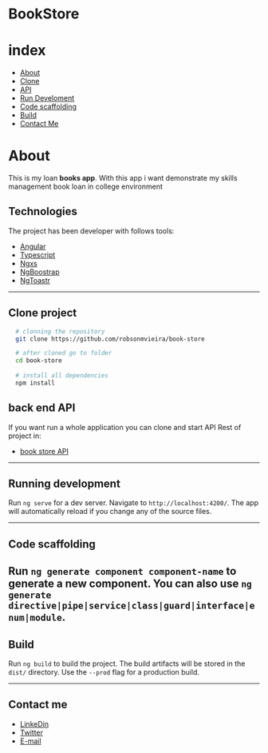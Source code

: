 # BookStore
<!-- <h1 align="center">
  <img src="https://ik.imagekit.io/mfd3uknhyzk/screenshot-localhost_4200-2020.12.10-17_15_41_NX9oivrpY.png" />
</h1> -->
 
# index
- [About](#-About)
- [Clone](#-Clone-project)
- [API](#-back-end-API)
- [Run Develoment](#-Running-development)
- [Code scaffolding](#-Running-development)
- [Build](#-Build)
- [Contact Me](#-Contact-me)

# About

This is my loan **books app**. With this app i want demonstrate my skills management book loan in college environment

## Technologies
 The project has been developer with follows tools: 

 - [Angular](https://angular.io/)
 - [Typescript](https://www.typescriptlang.org/)
 - [Ngxs](https://www.ngxs.io/)
 - [NgBoostrap](https://ng-bootstrap.github.io/#/home)
 - [NgToastr](https://ngx-toastr.vercel.app/)

---
## Clone project

```bash
  # clonning the repository
  git clone https://github.com/robsonmvieira/book-store

  # after cloned go to folder
  cd book-store
  
  # install all dependencies
  npm install

```

## back end API
If you want run a whole application you can clone and start API Rest of project in:
 - [book store API](https://github.com/robsonmvieira/book-store-api) 
---
 ## Running development 

Run `ng serve` for a dev server. Navigate to `http://localhost:4200/`. The app will automatically reload if you change any of the source files.

---
## Code scaffolding

Run `ng generate component component-name` to generate a new component. You can also use `ng generate directive|pipe|service|class|guard|interface|enum|module`.
---
## Build

Run `ng build` to build the project. The build artifacts will be stored in the `dist/` directory. Use the `--prod` flag for a production build.

---
## Contact me

- [LinkeDin](https://www.linkedin.com/in/robsonmaia/)
- [Twitter](https://twitter.com/rmaia15)
- [E-mail](robsonmvieira@gmail.com)
